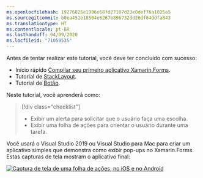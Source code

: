```yaml
---
ms.openlocfilehash: 19276826e1996e68fd27107d23e0def76a1025a5
ms.sourcegitcommit: b0ea451e18504e6267b896732dd26df64ddfa843
ms.translationtype: HT
ms.contentlocale: pt-BR
ms.lasthandoff: 04/09/2020
ms.locfileid: "71059535"
---
```

Antes de tentar realizar este tutorial, você deve ter concluído com sucesso:

- Início rápido [Compilar seu primeiro aplicativo Xamarin.Forms](~/get-started/first-app/index.md).
- Tutorial de [StackLayout](~/get-started/tutorials/stacklayout/index.yml).
- Tutorial de [Botão](~/get-started/tutorials/button/index.yml).

Neste tutorial, você aprenderá como:

> [!div class="checklist"]
>
> - Exibir um alerta para solicitar que o usuário faça uma escolha.
> - Exibir uma folha de ações para orientar o usuário durante uma tarefa.

Você usará o Visual Studio 2019 ou Visual Studio para Mac para criar um aplicativo simples que demonstra como exibir pop-ups no Xamarin.Forms. Estas capturas de tela mostram o aplicativo final:

[![Captura de tela de uma folha de ações, no iOS e no Android](../images/actionsheet-reduced.png "Folha de ações que orienta os usuários por meio de uma tarefa")](../images/actionsheet-large.png#lightbox "Folha de ações que orienta os usuários por meio de uma tarefa")
